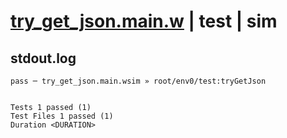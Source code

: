 # [try_get_json.main.w](../../../../../../examples/tests/sdk_tests/bucket/try_get_json.main.w) | test | sim

## stdout.log
```log
pass ─ try_get_json.main.wsim » root/env0/test:tryGetJson
 
 
Tests 1 passed (1)
Test Files 1 passed (1)
Duration <DURATION>
```

